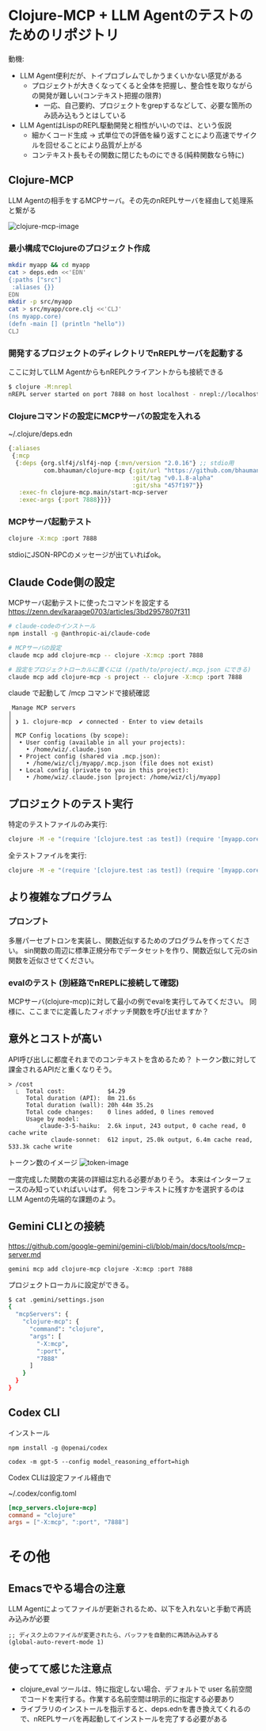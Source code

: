 # Clojure-MCP + LLM Agentのテストのためのリポジトリ

動機: 

- LLM Agent便利だが、トイプロブレムでしかうまくいかない感覚がある
  - プロジェクトが大きくなってくると全体を把握し、整合性を取りながらの開発が難しい(コンテキスト把握の限界)
    - 一応、自己要約、プロジェクトをgrepするなどして、必要な箇所のみ読み込もうとはしている
- LLM AgentはLispのREPL駆動開発と相性がいいのでは、という仮説
  - 細かくコード生成 → 式単位での評価を繰り返すことにより高速でサイクルを回せることにより品質が上がる
  - コンテキスト長もその関数に閉じたものにできる(純粋関数なら特に)
  

## Clojure-MCP

LLM Agentの相手をするMCPサーバ。その先のnREPLサーバを経由して処理系と繋がる

![clojure-mcp-image](/images/clojure-mcp-image.png)

### 最小構成でClojureのプロジェクト作成

```bash
mkdir myapp && cd myapp
cat > deps.edn <<'EDN'
{:paths ["src"]
 :aliases {}}
EDN
mkdir -p src/myapp
cat > src/myapp/core.clj <<'CLJ'
(ns myapp.core)
(defn -main [] (println "hello"))
CLJ
```

### 開発するプロジェクトのディレクトリでnREPLサーバを起動する

ここに対してLLM AgentからもnREPLクライアントからも接続できる

```bash
$ clojure -M:nrepl
nREPL server started on port 7888 on host localhost - nrepl://localhost:7888
```

### Clojureコマンドの設定にMCPサーバの設定を入れる

~/.clojure/deps.edn

```clojure
{:aliases
 {:mcp
  {:deps {org.slf4j/slf4j-nop {:mvn/version "2.0.16"} ;; stdio用
          com.bhauman/clojure-mcp {:git/url "https://github.com/bhauman/clojure-mcp.git"
                                   :git/tag "v0.1.8-alpha"
                                   :git/sha "457f197"}}
   :exec-fn clojure-mcp.main/start-mcp-server
   :exec-args {:port 7888}}}}
```

### MCPサーバ起動テスト

```bash
clojure -X:mcp :port 7888
```

stdioにJSON-RPCのメッセージが出ていればok。

## Claude Code側の設定

MCPサーバ起動テストに使ったコマンドを設定する
https://zenn.dev/karaage0703/articles/3bd2957807f311

```bash
# claude-codeのインストール
npm install -g @anthropic-ai/claude-code

# MCPサーバの設定
claude mcp add clojure-mcp -- clojure -X:mcp :port 7888

# 設定をプロジェクトローカルに置くには (/path/to/project/.mcp.json にできる)
claude mcp add clojure-mcp -s project -- clojure -X:mcp :port 7888
```

claude で起動して /mcp コマンドで接続確認

```
 Manage MCP servers
│
│ ❯ 1. clojure-mcp  ✔ connected · Enter to view details
│
│ MCP Config locations (by scope):
│  • User config (available in all your projects):
│    • /home/wiz/.claude.json
│  • Project config (shared via .mcp.json):
│    • /home/wiz/clj/myapp/.mcp.json (file does not exist)
│  • Local config (private to you in this project):
│    • /home/wiz/.claude.json [project: /home/wiz/clj/myapp]
```

## プロジェクトのテスト実行

特定のテストファイルのみ実行:
```bash
clojure -M -e "(require '[clojure.test :as test]) (require '[myapp.core-test]) (test/run-tests 'myapp.core-test)"
```

全テストファイルを実行:
```bash
clojure -M -e "(require '[clojure.test :as test]) (require '[myapp.core-test]) (test/run-all-tests #\".*-test$\")"
```

## より複雑なプログラム

### プロンプト

多層パーセプトロンを実装し、関数近似するためのプログラムを作ってください。
sin関数の周辺に標準正規分布でデータセットを作り、関数近似して元のsin関数を近似させてください。

### evalのテスト (別経路でnREPLに接続して確認)

MCPサーバ(clojure-mcp)に対して最小の例でevalを実行してみてください。
同様に、ここまでに定義したフィボナッチ関数を呼び出せますか？

## 意外とコストが高い

API呼び出しに都度それまでのコンテキストを含めるため？
トークン数に対して課金されるAPIだと重くなりそう。

```
> /cost 
  ⎿  Total cost:            $4.29
     Total duration (API):  8m 21.6s
     Total duration (wall): 20h 44m 35.2s
     Total code changes:    0 lines added, 0 lines removed
     Usage by model:
         claude-3-5-haiku:  2.6k input, 243 output, 0 cache read, 0 cache write
            claude-sonnet:  612 input, 25.0k output, 6.4m cache read, 533.3k cache write
```

トークン数のイメージ
![token-image](/images/token-image.png)

一度完成した関数の実装の詳細は忘れる必要がありそう。
本来はインターフェースのみ知っていればいいはず。
何をコンテキストに残すかを選択するのはLLM Agentの先端的な課題のよう。

## Gemini CLIとの接続

https://github.com/google-gemini/gemini-cli/blob/main/docs/tools/mcp-server.md


```
gemini mcp add clojure-mcp clojure -X:mcp :port 7888
```

プロジェクトローカルに設定ができる。

```bash
$ cat .gemini/settings.json 
{
  "mcpServers": {
    "clojure-mcp": {
      "command": "clojure",
      "args": [
        "-X:mcp",
        ":port",
        "7888"
      ]
    }
  }
}
```

## Codex CLI

インストール
```
npm install -g @openai/codex

codex -m gpt-5 --config model_reasoning_effort=high
```

Codex CLIは設定ファイル経由で

~/.codex/config.toml
```toml
[mcp_servers.clojure-mcp]
command = "clojure"
args = ["-X:mcp", ":port", "7888"]
```

# その他

## Emacsでやる場合の注意

LLM Agentによってファイルが更新されるため、以下を入れないと手動で再読み込みが必要

```elisp
;; ディスク上のファイルが変更されたら、バッファを自動的に再読み込みする
(global-auto-revert-mode 1)
```

## 使ってて感じた注意点

- clojure_eval ツールは、特に指定しない場合、デフォルトで user 名前空間でコードを実行する。作業する名前空間は明示的に指定する必要あり
- ライブラリのインストールを指示すると、deps.ednを書き換えてくれるので、nREPLサーバを再起動してインストールを完了する必要がある
